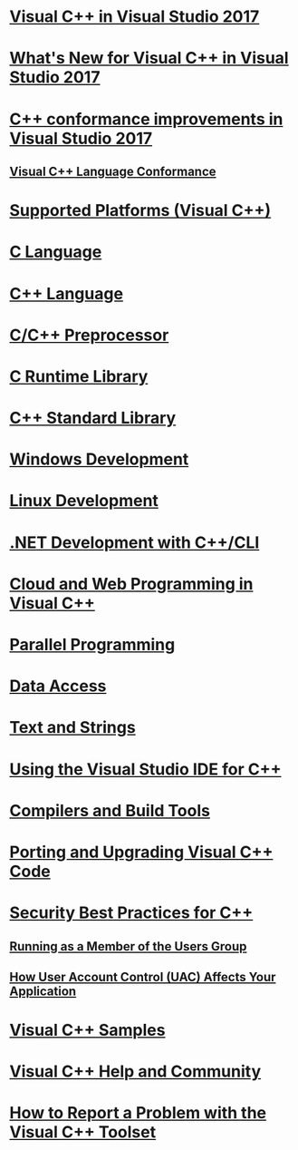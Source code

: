 # [Visual C++ in Visual Studio 2017](visual-cpp-in-visual-studio.md)
# [What's New for Visual C++ in Visual Studio 2017](what-s-new-for-visual-cpp-in-visual-studio.md)
# [C++ conformance improvements in Visual Studio 2017](cpp-conformance-improvements-2017.md)
## [Visual C++ Language Conformance](visual-cpp-language-conformance.md)
# [Supported Platforms (Visual C++)](supported-platforms-visual-cpp.md)
# [C Language](c-language/c-language-reference.md)
# [C++ Language](cpp/cpp-language-reference.md)
# [C/C++ Preprocessor](preprocessor/c-cpp-preprocessor-reference.md)
# [C Runtime Library](c-runtime-library/c-run-time-library-reference.md)
# [C++ Standard Library](standard-library/cpp-standard-library-reference.md)
# [Windows Development](windows/overview-of-windows-programming-in-cpp.md)
# [Linux Development](linux/download-install-and-setup-the-linux-development-workload.md)
# [.NET Development with C++/CLI](dotnet/dotnet-programming-with-cpp-cli-visual-cpp.md)
# [Cloud and Web Programming in Visual C++](cloud/cloud-and-web-programming-in-visual-cpp.md)
# [Parallel Programming](parallel/parallel-programming-in-visual-cpp.md)
# [Data Access](data/data-access-programming-mfc-atl.md)
# [Text and Strings](text/text-and-strings-in-visual-cpp.md)
# [Using the Visual Studio IDE for C++](ide/ide-and-tools-for-visual-cpp-development.md)
# [Compilers and Build Tools](build/building-c-cpp-programs.md)
# [Porting and Upgrading Visual C++ Code](porting/visual-cpp-porting-and-upgrading-guide.md)
# [Security Best Practices for C++](security/security-best-practices-for-cpp.md)
## [Running as a Member of the Users Group](security/running-as-a-member-of-the-users-group.md)
## [How User Account Control (UAC) Affects Your Application](security/how-user-account-control-uac-affects-your-application.md)
# [Visual C++ Samples](visual-cpp-samples.md)
# [Visual C++ Help and Community](visual-cpp-help-and-community.md)
# [How to Report a Problem with the Visual C++ Toolset](how-to-report-a-problem-with-the-visual-cpp-toolset.md)